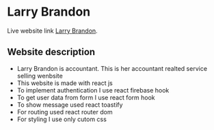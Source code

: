 # Larry Brandon

Live website link [Larry Brandon](https://larry-brandon.firebaseapp.com).

## Website description

- Larry Brandon is accountant. This is her accountant realted service selling wenbsite
- This website is made with react js
- To implement authentication I use react firebase hook
- To get user data from form I use react form hook
- To show message used react toastify
- For routing used react router dom
- For styling I use only cutom css
